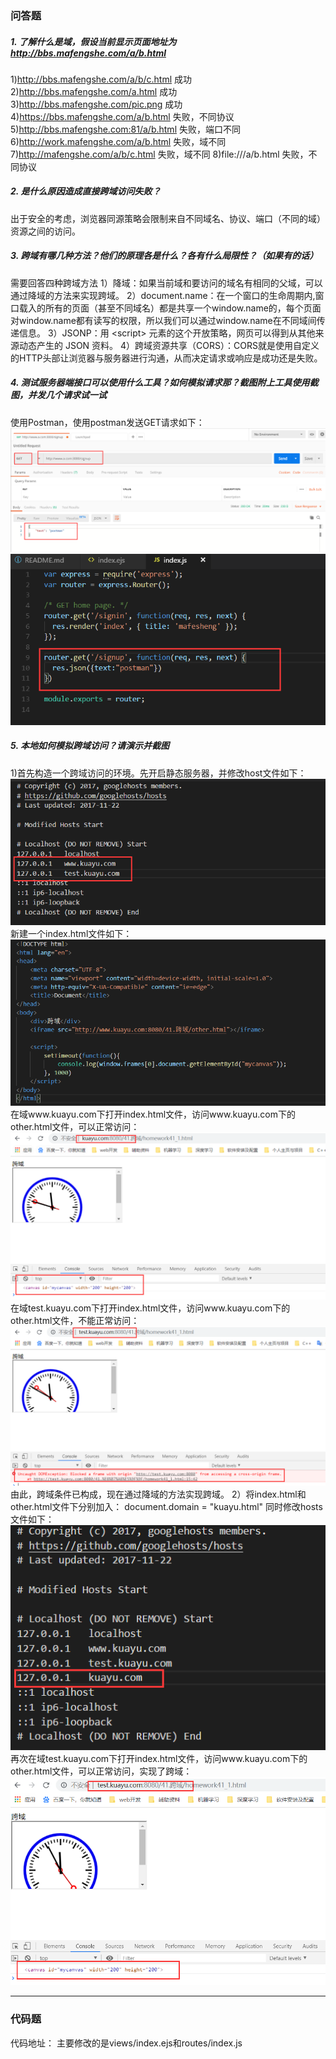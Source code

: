 ### 问答题
##### 1. 了解什么是域，假设当前显示页面地址为 http://bbs.mafengshe.com/a/b.html
1)http://bbs.mafengshe.com/a/b/c.html 成功
2)http://bbs.mafengshe.com/a.html 成功
3)http://bbs.mafengshe.com/pic.png 成功
4)https://bbs.mafengshe.com/a/b.html 失败，不同协议
5)http://bbs.mafengshe.com:81/a/b.html 失败，端口不同
6)http://work.mafengshe.com/a/b.html 失败，域不同
7)http://mafengshe.com/a/b/c.html 失败，域不同
8)file:///a/b.html 失败，不同协议
##### 2. 是什么原因造成直接跨域访问失败？
出于安全的考虑，浏览器同源策略会限制来自不同域名、协议、端口（不同的域）资源之间的访问。
##### 3. 跨域有哪几种方法？他们的原理各是什么？各有什么局限性？（如果有的话）
需要回答四种跨域方法
1）降域：如果当前域和要访问的域名有相同的父域，可以通过降域的方法来实现跨域。
2）document.name：在一个窗口的生命周期内,窗口载入的所有的页面（甚至不同域名）都是共享一个window.name的，每个页面对window.name都有读写的权限，所以我们可以通过window.name在不同域间传递信息。
3）JSONP：用 \<script> 元素的这个开放策略，网页可以得到从其他来源动态产生的 JSON 资料。
4）跨域资源共享（CORS）：CORS就是使用自定义的HTTP头部让浏览器与服务器进行沟通，从而决定请求或响应是成功还是失败。
##### 4. 测试服务器端接口可以使用什么工具？如何模拟请求那？截图附上工具使用截图，并发几个请求试一试
使用Postman，使用postman发送GET请求如下：
![alt](./imgs/postman1.png)
![alt](./imgs/postman2.png)
##### 5. 本地如何模拟跨域访问？请演示并截图
1)首先构造一个跨域访问的环境。先开启静态服务器，并修改host文件如下：
![alt](./imgs/1.png)
新建一个index.html文件如下：
![alt](./imgs/4.png)
在域www.kuayu.com下打开index.html文件，访问www.kuayu.com下的other.html文件，可以正常访问：
![alt](./imgs/2.png)
在域test.kuayu.com下打开index.html文件，访问www.kuayu.com下的other.html文件，不能正常访问：
![alt](./imgs/3.png)
由此，跨域条件已构成，现在通过降域的方法实现跨域。
2）将index.html和other.html文件下分别加入：
document.domain = "kuayu.html"
同时修改hosts文件如下：
![alt](./imgs/5.png)
再次在域test.kuayu.com下打开index.html文件，访问www.kuayu.com下的other.html文件，可以正常访问，实现了跨域：
![alt](./imgs/6.png)

---
### 代码题
代码地址：
主要修改的是views/index.ejs和routes/index.js